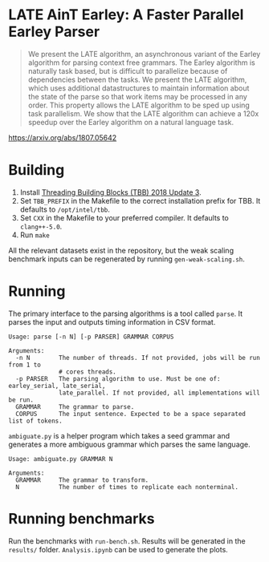 # LATE AinT Earley: A Faster Parallel Earley Parser

> We present the LATE algorithm, an asynchronous variant of the Earley algorithm for parsing context free grammars. The Earley algorithm is naturally task based, but is difficult to parallelize because of dependencies between the tasks. We present the LATE algorithm, which uses additional datastructures to maintain information about the state of the parse so that work items may be processed in any order. This property allows the LATE algorithm to be sped up using task parallelism. We show that the LATE algorithm can achieve a 120x speedup over the Earley algorithm on a natural language task.

https://arxiv.org/abs/1807.05642

# Building

1. Install [Threading Building Blocks (TBB) 2018 Update 3](https://github.com/01org/tbb/releases).
2. Set `TBB_PREFIX` in the Makefile to the correct installation prefix for TBB. It defaults to `/opt/intel/tbb`.
3. Set `CXX` in the Makefile to your preferred compiler. It defaults to `clang++-5.0`.
4. Run `make`

All the relevant datasets exist in the repository, but the weak scaling benchmark inputs can be regenerated by running `gen-weak-scaling.sh`.

# Running

The primary interface to the parsing algorithms is a tool called `parse`. It parses the input and outputs timing information in CSV format.

```
Usage: parse [-n N] [-p PARSER] GRAMMAR CORPUS

Arguments:
  -n N        The number of threads. If not provided, jobs will be run from 1 to
              # cores threads.
  -p PARSER   The parsing algorithm to use. Must be one of: earley_serial, late_serial, 
              late_parallel. If not provided, all implementations will be run.
  GRAMMAR     The grammar to parse.
  CORPUS      The input sentence. Expected to be a space separated list of tokens.
```

`ambiguate.py` is a helper program which takes a seed grammar and generates a more ambiguous grammar which parses the same language.

```
Usage: ambiguate.py GRAMMAR N

Arguments:
  GRAMMAR     The grammar to transform.
  N           The number of times to replicate each nonterminal.
```

# Running benchmarks

Run the benchmarks with `run-bench.sh`. Results will be generated in the `results/` folder. `Analysis.ipynb` can be used to generate the plots.
